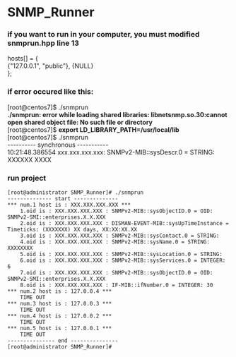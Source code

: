 # SNMP_Runner

### if you want to run in your computer, you must modified snmprun.hpp line 13
hosts[] = {  
    {"127.0.0.1", "public"}, 
    {NULL}  
};


### if error occured like this:  
[root@centos7]$ ./snmprun  
**./snmprun: error while loading shared libraries: libnetsnmp.so.30:cannot open shared object file: No such file or directory**  
[root@centos7]$ **export LD_LIBRARY_PATH=/usr/local/lib**  
[root@centos7]$ ./snmprun  
---------- synchronous -----------  
10:21:48.386554 xxx.xxx.xxx.xxx: SNMPv2-MIB::sysDescr.0 = STRING: XXXXXX XXXX 



### run project
```
[root@administrator SNMP_Runner]# ./snmprun
-------------- start --------------
*** num.1 host is : XXX.XXX.XXX.XXX ***
    1.oid is : XXX.XXX.XXX.XXX : SNMPv2-MIB::sysObjectID.0 = OID: SNMPv2-SMI::enterprises.X.X.XXX
    2.oid is : XXX.XXX.XXX.XXX : DISMAN-EVENT-MIB::sysUpTimeInstance = Timeticks: (XXXXXXX) XX days, XX:XX:XX.XX
    3.oid is : XXX.XXX.XXX.XXX : SNMPv2-MIB::sysContact.0 = STRING: 
    4.oid is : XXX.XXX.XXX.XXX : SNMPv2-MIB::sysName.0 = STRING: XXXXXXXX
    5.oid is : XXX.XXX.XXX.XXX : SNMPv2-MIB::sysLocation.0 = STRING: 
    6.oid is : XXX.XXX.XXX.XXX : SNMPv2-MIB::sysServices.0 = INTEGER: 6
    7.oid is : XXX.XXX.XXX.XXX : SNMPv2-MIB::sysObjectID.0 = OID: SNMPv2-SMI::enterprises.X.X.XXX
    8.oid is : XXX.XXX.XXX.XXX : IF-MIB::ifNumber.0 = INTEGER: 30
*** num.2 host is : 127.0.0.4 ***
    TIME OUT
*** num.3 host is : 127.0.0.3 ***
    TIME OUT
*** num.4 host is : 127.0.0.2 ***
    TIME OUT
*** num.5 host is : 127.0.0.1 ***
    TIME OUT
--------------- end ---------------
[root@administrator SNMP_Runner]# 
```
